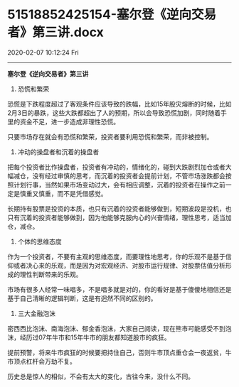 # 51518852425154-塞尔登《逆向交易者》第三讲.docx

2020-02-07 10:12:24 Fri

----

<a id="OLE_LINK1"></a><a id="OLE_LINK2"></a>__塞尔登《逆向交易者》第三讲__

1. 恐慌和繁荣

恐慌是下跌程度超过了客观条件应该导致的跌幅，比如15年股灾熔断的时候，比如2月3日的暴跌，这些大跌都超出了人的预期，所以会导致恐慌加剧，同时随着手里的资金不足，进一步造成非理性恐慌。

只要市场存在就会有恐慌和繁荣，投资者要利用恐慌和繁荣，而非被控制。

1. 冲动的操盘者和沉着的操盘者

把每个投资者比作操盘者，投资者有冲动的，情绪化的，碰到大跌剧烈加仓或者大幅减仓，没有经过审慎的思考，而沉着的投资者会提前计划，不管市场涨跌都会按照计划行事，当然如果市场变动过大，会有相应调整，沉着的投资者在操作之前一定是慎重又慎重，而不是凭借感觉。

长期持有股票是投资的本质，也只有沉着的投资者能够做到，短期波段是投机，也只有沉着的投资者能够做到，因为他能够克服内心的兴奋情绪，理性思考，适当加仓，减仓。

1. 个体的思维态度

作为一个投资者，不要有主观的思维态度，而要理性地思考，你的乐观不是基于信仰或者决心来的乐观，而是因为对宏观经济、对股市运行规律、对股票估值分析形成的理性判断带来的乐观。

市场有很多人经常一味唱多，不是唱多就是对的，你的看好是基于傻傻地相信还是基于自己清晰的逻辑判断，这是有迥然不同的区别的。

1. 三大金融泡沫

密西西比泡沫、南海泡沫、郁金香泡沫，大家自己阅读，现在熊市可能感受不到泡沫，经历过07年牛市和15年牛市的朋友都知道股市的疯狂。

提前预警，将来牛市疯狂的时候要把持住自己，否则牛市顶点重仓会一夜返贫，牛市顶点杠杆会万劫不复。

历史总是惊人的相似，不会有太大的变化，古往今来，没什么不同。

